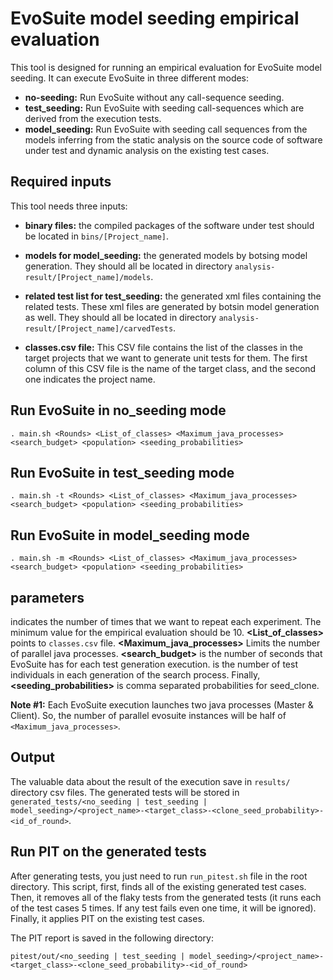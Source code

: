 # EvoSuite model seeding empirical evaluation
This tool is designed for running an empirical evaluation for EvoSuite model seeding. It can execute EvoSuite in three different modes:
- __no-seeding:__ Run EvoSuite without any call-sequence seeding.
- __test_seeding:__ Run EvoSuite with seeding call-sequences which are derived from the execution tests.
- __model_seeding:__ Run EvoSuite with seeding call sequences from the models inferring from the static analysis on the source code of software under test and dynamic analysis on the existing test cases.

## Required inputs
This tool needs three inputs:

- __binary files:__ the compiled packages of the software under test should be located in `bins/[Project_name]`.
- __models for model_seeding:__ the generated models by botsing model generation. They should all be located in directory `analysis-result/[Project_name]/models`.

- __related test list for test_seeding:__ the generated xml files containing  the related tests. These xml files are generated by botsin model generation as well. They should all be located in directory `analysis-result/[Project_name]/carvedTests`.
- __classes.csv file:__ This CSV file contains the list of the classes in the target projects that we want to generate unit tests for them. The first column of this CSV file is the name of the target class, and the second one indicates the project name.


## Run EvoSuite in no_seeding mode
```
. main.sh <Rounds> <List_of_classes> <Maximum_java_processes> <search_budget> <population> <seeding_probabilities>
```


## Run EvoSuite in test_seeding mode
```
. main.sh -t <Rounds> <List_of_classes> <Maximum_java_processes> <search_budget> <population> <seeding_probabilities>
```


## Run EvoSuite in model_seeding mode
```
. main.sh -m <Rounds> <List_of_classes> <Maximum_java_processes> <search_budget> <population> <seeding_probabilities>
```

## parameters
__<Rounds>__ indicates the number of times that we want to repeat each experiment. The minimum value for the empirical evaluation should be 10. __<List_of_classes>__ points to `classes.csv` file. __<Maximum_java_processes>__ Limits the number of parallel java processes. __<search_budget>__ is the number of seconds that EvoSuite has for each test generation execution. __<population>__ is the number of test individuals in each generation of the search process. Finally, __<seeding_probabilities>__ is comma separated probabilities for seed_clone.

**Note #1:** Each EvoSuite execution launches two java processes (Master & Client). So, the number of parallel evosuite instances will be half of `<Maximum_java_processes>`.

## Output
The valuable data about the result of the execution save in `results/` directory csv files. The generated tests will be stored in `generated_tests/<no_seeding | test_seeding | model_seeding>/<project_name>-<target_class>-<clone_seed_probability>-<id_of_round>`.


## Run PIT on the generated tests

After generating tests, you just need to run `run_pitest.sh` file in the root directory. This script, first, finds all of the existing generated test cases. Then, it removes all of the flaky tests from the generated tests (it runs each of the test cases 5 times. If any test fails even one time, it will be ignored). Finally, it applies PIT on the existing test cases. 

The PIT report is saved in the following directory:

```
pitest/out/<no_seeding | test_seeding | model_seeding>/<project_name>-<target_class>-<clone_seed_probability>-<id_of_round>
```